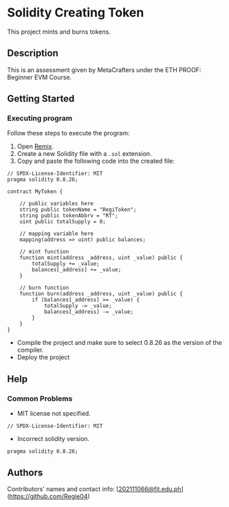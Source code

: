 # Solidity Creating Token

This project mints and burns tokens.

## Description

This is an assessment given by MetaCrafters under the ETH PROOF: Beginner EVM Course.

## Getting Started

### Executing program

Follow these steps to execute the program:

1. Open [Remix](https://remix.ethereum.org/).
2. Create a new Solidity file with a `.sol` extension.
3. Copy and paste the following code into the created file:

```solidity
// SPDX-License-Identifier: MIT
pragma solidity 0.8.26;

contract MyToken {

    // public variables here
    string public tokenName = "RegiToken";
    string public tokenAbbrv = "RT";
    uint public totalSupply = 0;

    // mapping variable here
    mapping(address => uint) public balances;

    // mint function
    function mint(address _address, uint _value) public {
        totalSupply += _value;
        balances[_address] += _value;
    }

    // burn function
    function burn(address _address, uint _value) public {
        if (balances[_address] >= _value) {
            totalSupply -= _value;
            balances[_address] -= _value;
        }
    }
}

```
* Compile the project and make sure to select 0.8.26 as the version of the compiler.
* Deploy the project
  
## Help

### Common Problems
* MIT license not specified.
```
// SPDX-License-Identifier: MIT
```
* Incorrect solidity version.
```
pragma solidity 0.8.26;
```

## Authors
Contributors' names and contact info:
[202111066@fit.edu.ph] (https://github.com/Regie04)

